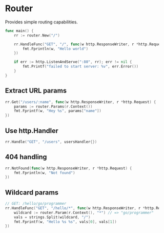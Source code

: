 # Router

Provides simple routing capabilities. 

```Go
func main() {
    rr := router.New("/")

    rr.HandleFunc("GET", "/", func(w http.ResponseWriter, r *http.Request) {
        fmt.Fprintln(w, "Hello world")
    })

    if err := http.ListenAndServe(":80", rr); err != nil {
        fmt.Printf("failed to start server: %v", err.Error())
    }
}
```

## Extract URL params

```Go
rr.Get("/users/:name", func(w http.ResponseWriter, r *http.Request) {
    params := router.Params(r.Context())
    fmt.Fprintf(w, "Hey %s", params["name"])
})
```

## Use http.Handler
```Go
rr.Handle("GET", "/users", usersHandler{})
```

## 404 handling
```Go
rr.NotFound(func(w http.ResponseWriter, r *http.Request) {
    fmt.Fprintln(w, "Not found")
})
```

## Wildcard params
```Go
// GET: /hello/go/programmer
rr.HandleFunc("GET", "/hello/*", func(w http.ResponseWriter, r *http.Request) {
    wildcard := router.Param(r.Context(), "*") // => "go/programmer"
    vals = strings.Split(wildcard, "/")
    fmt.Fprintf(w, "Hello %s %s", vals[0], vals[1])
})
```